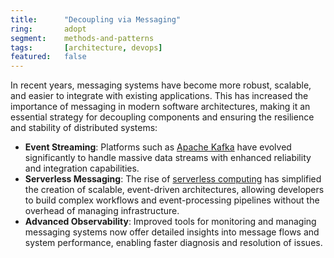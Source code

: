 ```yaml
---
title:      "Decoupling via Messaging"
ring:       adopt
segment:    methods-and-patterns
tags:       [architecture, devops]
featured:   false
---
```


In recent years, messaging systems have become more robust, scalable, and easier to integrate with existing applications. This has increased the importance of messaging in modern software architectures, making it an essential strategy for decoupling components and ensuring the resilience and stability of distributed systems:

- **Event Streaming**: Platforms such as [Apache Kafka](/tools/kafka/) have evolved significantly to handle massive data streams with enhanced reliability and integration capabilities.
- **Serverless Messaging**: The rise of [serverless computing](/methods-and-patterns/serverless/) has simplified the creation of scalable, event-driven architectures, allowing developers to build complex workflows and event-processing pipelines without the overhead of managing infrastructure.
- **Advanced Observability**: Improved tools for monitoring and managing messaging systems now offer detailed insights into message flows and system performance, enabling faster diagnosis and resolution of issues.
